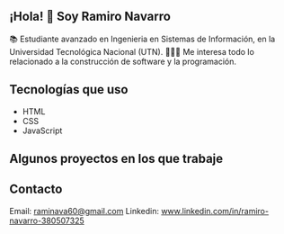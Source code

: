 ## ¡Hola! 👋 Soy Ramiro Navarro

📚 Estudiante avanzado en Ingenieria en Sistemas de Información, en la Universidad Tecnológica Nacional (UTN).
👨🏻‍💻 Me interesa todo lo relacionado a la construcción de software y la programación.

## Tecnologías que uso
- HTML
- CSS
- JavaScript

## Algunos proyectos en los que trabaje


## Contacto
 Email: raminava60@gmail.com
 Linkedin: www.linkedin.com/in/ramiro-navarro-380507325

